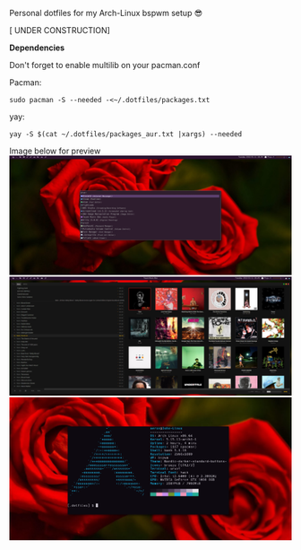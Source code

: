 Personal dotfiles for my Arch-Linux bspwm setup 😎

[ UNDER CONSTRUCTION]

<b>Dependencies</b>

Don't forget to enable multilib on your pacman.conf

Pacman: 
```
sudo pacman -S --needed -<~/.dotfiles/packages.txt
```

yay: 
```
yay -S $(cat ~/.dotfiles/packages_aur.txt |xargs) --needed
```


</p>
Image below for preview
<img src="Images/bspwm.png">
<img src="Images/bspwm-2.png">
<img src="Images/bspwm-3.png">

